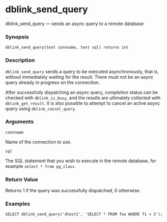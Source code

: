 # dblink\_send\_query

dblink\_send\_query — sends an async query to a remote database

### Synopsis

```text
dblink_send_query(text connname, text sql) returns int
```

### Description

`dblink_send_query` sends a query to be executed asynchronously, that is, without immediately waiting for the result. There must not be an async query already in progress on the connection.

After successfully dispatching an async query, completion status can be checked with `dblink_is_busy`, and the results are ultimately collected with `dblink_get_result`. It is also possible to attempt to cancel an active async query using `dblink_cancel_query`.

### Arguments

_`connname`_

Name of the connection to use.

_`sql`_

The SQL statement that you wish to execute in the remote database, for example `select * from pg_class`.

### Return Value

Returns 1 if the query was successfully dispatched, 0 otherwise.

### Examples

```text
SELECT dblink_send_query('dtest1', 'SELECT * FROM foo WHERE f1 < 3');
```

